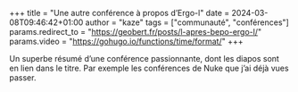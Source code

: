 +++
title = "Une autre conférence à propos d’Ergo-l"
date = 2024-03-08T09:46:42+01:00
author = "kaze"
tags = ["communauté", "conférences"]
params.redirect_to = "https://geobert.fr/posts/l-apres-bepo-ergo-l/"
params.video = "https://gohugo.io/functions/time/format/"
+++

Un superbe résumé d’une conférence passionnante, dont les diapos sont en lien dans le titre. Par exemple les conférences de Nuke que j’ai déjà vues passer.

<!--more-->
